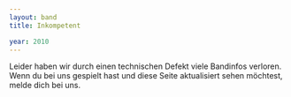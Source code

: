 ```yaml
---
layout: band
title: Inkompetent

year: 2010
---
```


Leider haben wir durch einen technischen Defekt viele Bandinfos verloren. Wenn du bei uns gespielt hast und diese Seite aktualisiert sehen möchtest, melde dich bei uns.
